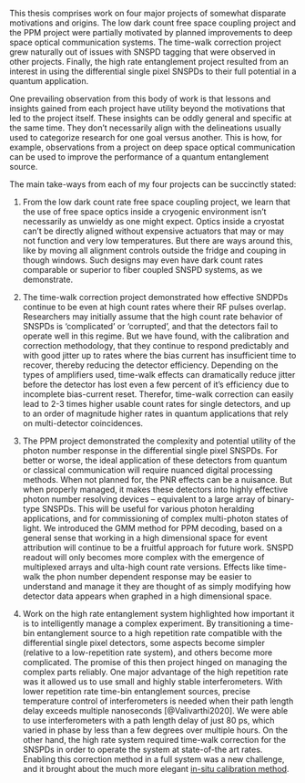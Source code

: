 This thesis comprises work on four major projects of somewhat disparate motivations and origins. The low dark count free space coupling project and the PPM project were partially motivated by planned improvements to deep space optical communication systems. The time-walk correction project grew naturally out of issues with SNSPD tagging that were observed in other projects. Finally, the high rate entanglement project resulted from an interest in using the differential single pixel SNSPDs to their full potential in a quantum application.

One prevailing observation from this body of work is that lessons and insights gained from each project have utility beyond the motivations that led to the project itself. These insights can be oddly general and specific at the same time. They don’t necessarily align with the delineations usually used to categorize research for one goal versus another. This is how, for example, observations from a project on deep space optical communication can be used to improve the performance of a quantum entanglement source.

The main take-ways from each of my four projects can be succinctly stated:

1.  From the low dark count rate free space coupling project, we learn that the use of free space optics inside a cryogenic environment isn’t necessarily as unwieldy as one might expect. Optics inside a cryostat can’t be directly aligned without expensive actuators that may or may not function and very low temperatures. But there are ways around this, like by moving all alignment controls outside the fridge and couping in though windows. Such designs may even have dark count rates comparable or superior to fiber coupled SNSPD systems, as we demonstrate.

2.  The time-walk correction project demonstrated how effective SNDPDs continue to be even at high count rates where their RF pulses overlap. Researchers may initially assume that the high count rate behavior of SNSPDs is ‘complicated’ or ‘corrupted’, and that the detectors fail to operate well in this regime. But we have found, with the calibration and correction methodology, that they continue to respond predictably and with good jitter up to rates where the bias current has insufficient time to recover, thereby reducing the detector efficiency. Depending on the types of amplifiers used, time-walk effects can dramatically reduce jitter before the detector has lost even a few percent of it’s efficiency due to incomplete bias-current reset. Therefor, time-walk correction can easily lead to 2-3 times higher usable count rates for single detectors, and up to an order of magnitude higher rates in quantum applications that rely on multi-detector coincidences.

3.  The PPM project demonstrated the complexity and potential utility of the photon number response in the differential single pixel SNSPDs. For better or worse, the ideal application of these detectors from quantum or classical communication will require nuanced digital processing methods. When not planned for, the PNR effects can be a nuisance. But when properly managed, it makes these detectors into highly effective photon number resolving devices – equivalent to a large array of binary-type SNSPDs. This will be useful for various photon heralding applications, and for commissioning of complex multi-photon states of light. We introduced the GMM method for PPM decoding, based on a general sense that working in a high dimensional space for event attribution will continue to be a fruitful approach for future work. SNSPD readout will only becomes more complex with the emergence of multiplexed arrays and ulta-high count rate versions. Effects like time-walk the phon number dependent response may be easier to understand and manage it they are thought of as simply modifying how detector data appears when graphed in a high dimensional space.

4.  Work on the high rate entanglement system highlighted how important it is to intelligently manage a complex experiment. By transitioning a time-bin entanglement source to a high repetition rate compatible with the differential single pixel detectors, some aspects become simpler (relative to a low-repetition rate system), and others become more complicated. The promise of this then project hinged on managing the complex parts reliably. One major advantage of the high repetition rate was it allowed us to use small and highly stable interferometers. With lower repetition rate time-bin entanglement sources, precise temperature control of interferometers is needed when their path length delay exceeds multiple nanoseconds [@Valivarthi2020]. We were able to use interferometers with a path length delay of just 80&#160;ps, which varied in phase by less than a few degrees over multiple hours. On the other hand, the high rate system required time-walk correction for the SNSPDs in order to operate the system at state-of-the art rates. Enabling this correction method in a full system was a new challenge, and it brought about the much more elegant [in-situ calibration method](../chapter_05/section_07_experiment_details.md#time-walk-correction).
